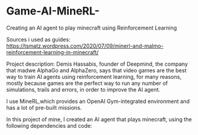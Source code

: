 # Game-AI-MineRL-
Creating an AI agent to play minecraft using Reinforcement Learning

Sources i used as guides: https://tsmatz.wordpress.com/2020/07/09/minerl-and-malmo-reinforcement-learning-in-minecraft/

Project description:
Demis Hassabis, founder of Deepmind, the company that madwe AlphaGo and AlphaZero, says that video games are the best way to train AI agents using reinforcement learning, for many reasons, mostly because games are the perfect way to run any number of simulations, trails and errors, in order to improve the AI agent.

I use MineRL,which provides an OpenAI Gym-integrated environment and has a lot of pre-built missions.

In this project of mine, I created an AI agent that plays minecraft, using the following dependencies and code: 



